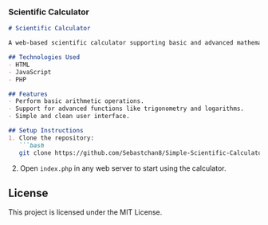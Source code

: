 ### Scientific Calculator

```markdown
# Scientific Calculator

A web-based scientific calculator supporting basic and advanced mathematical operations such as trigonometry and logarithms.

## Technologies Used
- HTML
- JavaScript
- PHP

## Features
- Perform basic arithmetic operations.
- Support for advanced functions like trigonometry and logarithms.
- Simple and clean user interface.

## Setup Instructions
1. Clone the repository:
   ```bash
   git clone https://github.com/Sebastchan8/Simple-Scientific-Calculator.git
   ```
2. Open `index.php` in any web server to start using the calculator.

## License
This project is licensed under the MIT License.
```
